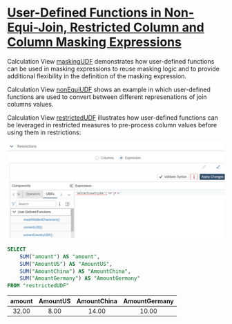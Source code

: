 # [User-Defined Functions in Non-Equi-Join, Restricted Column and Column Masking Expressions](https://help.sap.com/docs/SAP_HANA_PLATFORM/e8e6c8142e60469bb401de5fdb6f7c00/150a8dec9cc64aad96bafb452df29a7b.html)

Calculation View [maskingUDF](./masking/maskingUDF.hdbcalculationview) demonstrates how user-defined functions can be used in masking expressions to reuse masking logic and to provide additional flexibility in the definition of the masking expression.

Calculation View [nonEquiUDF](./nonEquiJoins/nonEquiUDF.hdbcalculationview) shows an example in which user-defined functions are used to convert between different represenations of join columns values.

Calculation View [restrictedUDF](./restrictedMeasures/restrictedUDF.hdbcalculationview) illustrates how user-defined functions can be leveraged in restricted measures to pre-process column values before using them in restrictions:

![UDFs in restrictions](./screenshots/restrictionUDF.png)

```SQL
SELECT
	SUM("amount") AS "amount",
	SUM("AmountUS") AS "AmountUS",
	SUM("AmountChina") AS "AmountChina",
	SUM("AmountGermany") AS "AmountGermany"
FROM "restrictedUDF"
```

**amount**|**AmountUS**|**AmountChina**|**AmountGermany**
:-----:|:-----:|:-----:|:-----:
32.00|8.00|14.00|10.00